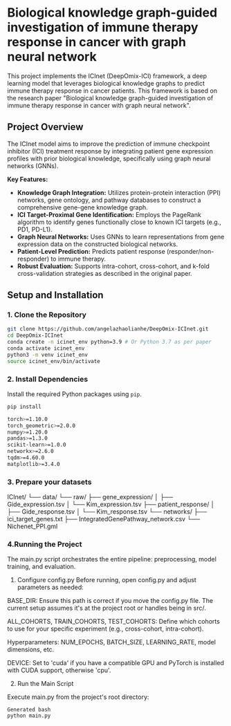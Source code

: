 
# Biological knowledge graph-guided investigation of immune therapy response in cancer with graph neural network

This project implements the ICInet (DeepOmix-ICI) framework, a deep learning model that leverages biological knowledge graphs to predict immune therapy response in cancer patients. This framework is based on the research paper "Biological knowledge graph-guided investigation of immune therapy response in cancer with graph neural network".

## Project Overview

The ICInet model aims to improve the prediction of immune checkpoint inhibitor (ICI) treatment response by integrating patient gene expression profiles with prior biological knowledge, specifically using graph neural networks (GNNs).

**Key Features:**
-   **Knowledge Graph Integration:** Utilizes protein-protein interaction (PPI) networks, gene ontology, and pathway databases to construct a comprehensive gene-gene knowledge graph.
-   **ICI Target-Proximal Gene Identification:** Employs the PageRank algorithm to identify genes functionally close to known ICI targets (e.g., PD1, PD-L1).
-   **Graph Neural Networks:** Uses GNNs to learn representations from gene expression data on the constructed biological networks.
-   **Patient-Level Prediction:** Predicts patient response (responder/non-responder) to immune therapy.
-   **Robust Evaluation:** Supports intra-cohort, cross-cohort, and k-fold cross-validation strategies as described in the original paper.


## Setup and Installation

### 1. Clone the Repository

```bash
git clone https://github.com/angelazhaolianhe/DeepOmix-ICInet.git 
cd DeepOmix-ICInet
conda create -n icinet_env python=3.9 # Or Python 3.7 as per paper
conda activate icinet_env
python3 -m venv icinet_env
source icinet_env/bin/activate 
```


### 2. Install Dependencies


Install the required Python packages using `pip`.

```bash
pip install 

torch>=1.10.0
torch_geometric>=2.0.0
numpy>=1.20.0
pandas>=1.3.0
scikit-learn>=1.0.0
networkx>=2.6.0
tqdm>=4.60.0
matplotlib>=3.4.0

```
### 3. Prepare your datasets

ICInet/
└── data/
    └── raw/
        ├── gene_expression/
        │   ├── Gide_expression.tsv
        │   └── Kim_expression.tsv
        ├── patient_response/
        │   ├── Gide_response.tsv
        │   └── Kim_response.tsv
        └── networks/
            ├── ici_target_genes.txt
            ├── IntegratedGenePathway_network.csv
            └── Nichenet_PPI.gml

            
### 4.Running the Project
The main.py script orchestrates the entire pipeline: preprocessing, model training, and evaluation.

1. Configure config.py
Before running, open config.py and adjust parameters as needed:

BASE_DIR: Ensure this path is correct if you move the config.py file. The current setup assumes it's at the project root or handles being in src/.


ALL_COHORTS, TRAIN_COHORTS, TEST_COHORTS: Define which cohorts to use for your specific experiment (e.g., cross-cohort, intra-cohort).


Hyperparameters: NUM_EPOCHS, BATCH_SIZE, LEARNING_RATE, model dimensions, etc.


DEVICE: Set to 'cuda' if you have a compatible GPU and PyTorch is installed with CUDA support, otherwise 'cpu'.


2. Run the Main Script


Execute main.py from the project's root directory:
```
Generated bash
python main.py
```

